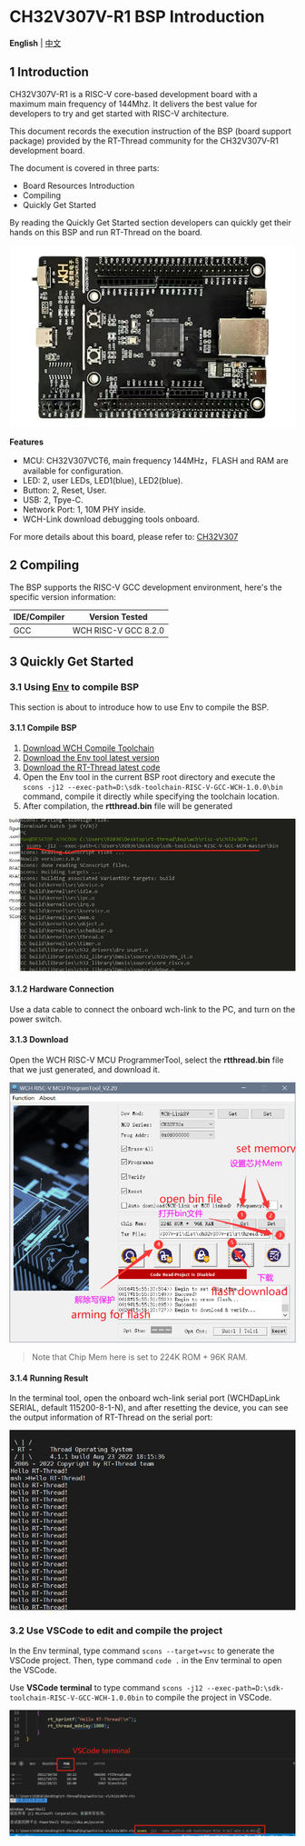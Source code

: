 # CH32V307V-R1 BSP Introduction

**English** | [中文](README_zh.md)

## 1 Introduction

CH32V307V-R1 is a RISC-V core-based development board with a maximum main frequency of 144Mhz. It delivers the best value for developers to try and get started with RISC-V architecture. 

This document records the execution instruction of the BSP (board support package) provided by the RT-Thread community for the CH32V307V-R1 development board.

The document is covered in three parts:

- Board Resources Introduction
- Compiling
- Quickly Get Started

By reading the Quickly Get Started section developers can quickly get their hands on this BSP and run RT-Thread on the board. 

![board](./figures/ch32v307.jpg)

**Features**

- MCU: CH32V307VCT6, main frequency 144MHz，FLASH and RAM are available for configuration.
- LED: 2, user LEDs, LED1(blue), LED2(blue).
- Button: 2, Reset, User.
- USB: 2, Tpye-C.
- Network Port: 1, 10M PHY inside.
- WCH-Link download debugging tools onboard.

For more details about this board, please refer to: [CH32V307](https://www.wch.cn/products/CH32V307.html)

## 2 Compiling

The BSP supports the RISC-V GCC development environment, here's the specific version information:

| IDE/Compiler | Version Tested       |
| ------------ | -------------------- |
| GCC          | WCH RISC-V GCC 8.2.0 |

## 3 Quickly Get Started

### 3.1 Using [Env](https://www.rt-thread.io/download.html?download=Env) to compile BSP

This section is about to introduce how to use Env to compile the BSP.

#### 3.1.1 Compile BSP

1. [Download WCH Compile Toolchain](https://github.com/NanjingQinheng/sdk-toolchain-RISC-V-GCC-WCH/releases)
2. [Download the Env tool latest version](https://github.com/RT-Thread/env-windows/releases)
3. [Download the RT-Thread latest code](https://github.com/RT-Thread/rt-thread/archive/refs/heads/master.zip)
4. Open the Env tool in the current BSP root directory and execute the `scons -j12 --exec-path=D:\sdk-toolchain-RISC-V-GCC-WCH-1.0.0\bin` command, compile it directly while specifying the toolchain location.
5. After compilation, the **rtthread.bin** file will be generated

![sconscompile](./figures/sconscompile.jpg)

#### 3.1.2 Hardware Connection

Use a data cable to connect the onboard wch-link to the PC, and turn on the power switch.

#### 3.1.3 Download

Open the WCH RISC-V MCU ProgrammerTool, select the **rtthread.bin** file  that we just generated, and download it.

![tool](./figures/tool.png)

> Note that Chip Mem here is set to 224K ROM + 96K RAM. 

#### 3.1.4 Running Result

In the terminal tool, open the onboard wch-link serial port (WCHDapLink SERIAL, default 115200-8-1-N), and after resetting the device, you can see the output information of RT-Thread on the serial port:

![end](./figures/end.png)


### 3.2 Use VSCode to edit and compile the project

In the Env terminal, type command `scons --target=vsc` to generate the VSCode project. Then, type command `code .` in the Env terminal to open the VSCode.

Use **VSCode terminal** to type command `scons -j12 --exec-path=D:\sdk-toolchain-RISC-V-GCC-WCH-1.0.0bin` to compile the project in VSCode.

![vscode-terminal](./figures/vscode-terminal.png)

<!-- ### 3.3 Import RT-Thread Studio Project

**CH32V307V-R1 is pending upgrade in Studio. It's not encouraged now to use Studio to compile this BSP.**

#### 3.3.1 Import

Open RT-Thread Studio and click: File-> Import:

![import](./figures/import.png)

Select "RT-Thread BSP Project into Workspace":

![windows](./figures/windows.png)

填写项目信息，Bsp 根目录为 \rt-thread\bsp\wch\risc-v\ch32v307v-r1 目录：

Fill in the project info, the BSP root directory is \rt-thread\bsp\wch\risc-v\ch32v307v-r1：

![config](./figures/config.png)


#### 3.3.2 Compilation Environment

工程导入后进行编译环境的设置，首先点击“打开构建设置”进入设置界面：

After the project is imported, set the compilation environment, click "Open Build Settings" to enter the setting interface:

![set](./figures/set.png)

将编译链路径复制到 Toolchain path 中：
Copy the compilation chain path into the Toolchain path:

![toolchain](./figures/toolchain.png)

Change Prefix: 

![prefix](./figures/prefix.png)

Set the tool:

![toolset](./figures/toolset.png)

#### 3.3.3 Compiling 

The result is shown as below:

![success](./figures/success.png -->
